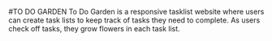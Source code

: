 #TO DO GARDEN
To Do Garden is a responsive tasklist website where users can create task lists to keep track of tasks they need to complete. As users check off tasks, they grow flowers in each task list.
